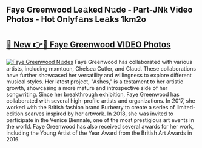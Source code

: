 ## Faye Greenwood Le𝚊ked N𝚞de - Part-JNk Video Photos - Hot Onlyf𝚊ns Le𝚊ks 1km2o

# <h2><a href="http://ab97350.deff.icu/?id=Faye+Greenwood">🔗 New 👉🔴 Faye Greenwood VIDEO Photos</a></h2>

[![Faye Greenwood N𝚞des](https://i.imgur.com/rIISA9y.gif)](http://ab97350.deff.icu/?id=Faye+Greenwood)
Faye Greenwood has collaborated with various artists, including mxmtoon, Chelsea Cutler, and Claud. These collaborations have further showcased her versatility and willingness to explore different musical styles. Her latest project, "Ashes," is a testament to her artistic growth, showcasing a more mature and introspective side of her songwriting. Since her breakthrough exhibition, Faye Greenwood has collaborated with several high-profile artists and organizations. In 2017, she worked with the British fashion brand Burberry to create a series of limited-edition scarves inspired by her artwork. In 2018, she was invited to participate in the Venice Biennale, one of the most prestigious art events in the world. Faye Greenwood has also received several awards for her work, including the Young Artist of the Year Award from the British Art Awards in 2016.
